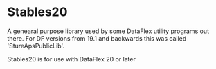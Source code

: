 # Stables20
A genearal purpose library used by some DataFlex utility programs out there. For DF versions from 19.1 and backwards this was called 'StureApsPublicLib'.

Stables20 is for use with DataFlex 20 or later
